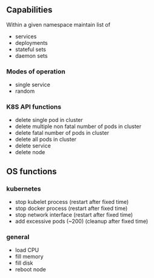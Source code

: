 ## Capabilities

Within a given namespace maintain list of

- services
- deployments
- stateful sets
- daemon sets

### Modes of operation
- single service
- random

### K8S API functions
- delete single pod in cluster
- delete multiple non fatal number of pods in cluster
- delete fatal number of pods in cluster
- delete all pods in cluster
- delete service
- delete node


## OS functions

### kubernetes
- stop kubelet process (restart after fixed time)
- stop docker process (restart after fixed time)
- stop network interface (restart after fixed time)
- add excessive pods (~200) (cleanup after fixed time)

### general
- load CPU
- fill memory
- fill disk
- reboot node
